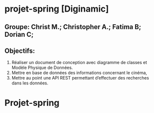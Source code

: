 # projet-spring [Diginamic]

## Groupe: Christ M.; Christopher A.; Fatima B; Dorian C;

## Objectifs:
1. Réaliser un document de conception avec diagramme de classes et Modèle Physique de 
Données.
2. Mettre en base de données des informations concernant le cinéma,
3. Mettre au point une API REST permettant d’effectuer des recherches dans les données.
# Projet-spring
